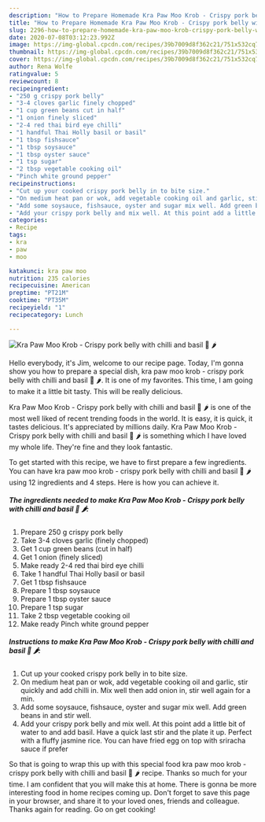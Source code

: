 ```yaml
---
description: "How to Prepare Homemade Kra Paw Moo Krob - Crispy pork belly with chilli and basil 🌿 🌶"
title: "How to Prepare Homemade Kra Paw Moo Krob - Crispy pork belly with chilli and basil 🌿 🌶"
slug: 2296-how-to-prepare-homemade-kra-paw-moo-krob-crispy-pork-belly-with-chilli-and-basil
date: 2020-07-08T03:12:23.992Z
image: https://img-global.cpcdn.com/recipes/39b7009d8f362c21/751x532cq70/kra-paw-moo-krob-crispy-pork-belly-with-chilli-and-basil-🌿-🌶-recipe-main-photo.jpg
thumbnail: https://img-global.cpcdn.com/recipes/39b7009d8f362c21/751x532cq70/kra-paw-moo-krob-crispy-pork-belly-with-chilli-and-basil-🌿-🌶-recipe-main-photo.jpg
cover: https://img-global.cpcdn.com/recipes/39b7009d8f362c21/751x532cq70/kra-paw-moo-krob-crispy-pork-belly-with-chilli-and-basil-🌿-🌶-recipe-main-photo.jpg
author: Rena Wolfe
ratingvalue: 5
reviewcount: 8
recipeingredient:
- "250 g crispy pork belly"
- "3-4 cloves garlic finely chopped"
- "1 cup green beans cut in half"
- "1 onion finely sliced"
- "2-4 red thai bird eye chilli"
- "1 handful Thai Holly basil or basil"
- "1 tbsp fishsauce"
- "1 tbsp soysauce"
- "1 tbsp oyster sauce"
- "1 tsp sugar"
- "2 tbsp vegetable cooking oil"
- "Pinch white ground pepper"
recipeinstructions:
- "Cut up your cooked crispy pork belly in to bite size."
- "On medium heat pan or wok, add vegetable cooking oil and garlic, stir quickly and add chilli in. Mix well then add onion in, stir well again for a min."
- "Add some soysauce, fishsauce, oyster and sugar mix well. Add green beans in and stir well."
- "Add your crispy pork belly and mix well. At this point add a little bit of water to and add basil. Have a quick last stir and the plate it up. Perfect with a fluffy jasmine rice. You can have fried egg on top with sriracha sauce if prefer"
categories:
- Recipe
tags:
- kra
- paw
- moo

katakunci: kra paw moo 
nutrition: 235 calories
recipecuisine: American
preptime: "PT21M"
cooktime: "PT35M"
recipeyield: "1"
recipecategory: Lunch

---
```



![Kra Paw Moo Krob - Crispy pork belly with chilli and basil 🌿 🌶](https://img-global.cpcdn.com/recipes/39b7009d8f362c21/751x532cq70/kra-paw-moo-krob-crispy-pork-belly-with-chilli-and-basil-🌿-🌶-recipe-main-photo.jpg)

Hello everybody, it's Jim, welcome to our recipe page. Today, I'm gonna show you how to prepare a special dish, kra paw moo krob - crispy pork belly with chilli and basil 🌿 🌶. It is one of my favorites. This time, I am going to make it a little bit tasty. This will be really delicious.



Kra Paw Moo Krob - Crispy pork belly with chilli and basil 🌿 🌶 is one of the most well liked of recent trending foods in the world. It is easy, it is quick, it tastes delicious. It's appreciated by millions daily. Kra Paw Moo Krob - Crispy pork belly with chilli and basil 🌿 🌶 is something which I have loved my whole life. They're fine and they look fantastic.


To get started with this recipe, we have to first prepare a few ingredients. You can have kra paw moo krob - crispy pork belly with chilli and basil 🌿 🌶 using 12 ingredients and 4 steps. Here is how you can achieve it.

<!--inarticleads1-->

##### The ingredients needed to make Kra Paw Moo Krob - Crispy pork belly with chilli and basil 🌿 🌶:

1. Prepare 250 g crispy pork belly
1. Take 3-4 cloves garlic (finely chopped)
1. Get 1 cup green beans (cut in half)
1. Get 1 onion (finely sliced)
1. Make ready 2-4 red thai bird eye chilli
1. Take 1 handful Thai Holly basil or basil
1. Get 1 tbsp fishsauce
1. Prepare 1 tbsp soysauce
1. Prepare 1 tbsp oyster sauce
1. Prepare 1 tsp sugar
1. Take 2 tbsp vegetable cooking oil
1. Make ready Pinch white ground pepper




<!--inarticleads2-->

##### Instructions to make Kra Paw Moo Krob - Crispy pork belly with chilli and basil 🌿 🌶:

1. Cut up your cooked crispy pork belly in to bite size.
1. On medium heat pan or wok, add vegetable cooking oil and garlic, stir quickly and add chilli in. Mix well then add onion in, stir well again for a min.
1. Add some soysauce, fishsauce, oyster and sugar mix well. Add green beans in and stir well.
1. Add your crispy pork belly and mix well. At this point add a little bit of water to and add basil. Have a quick last stir and the plate it up. Perfect with a fluffy jasmine rice. You can have fried egg on top with sriracha sauce if prefer




So that is going to wrap this up with this special food kra paw moo krob - crispy pork belly with chilli and basil 🌿 🌶 recipe. Thanks so much for your time. I am confident that you will make this at home. There is gonna be more interesting food in home recipes coming up. Don't forget to save this page in your browser, and share it to your loved ones, friends and colleague. Thanks again for reading. Go on get cooking!
